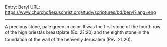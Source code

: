 Entry: Beryl
URL: https://www.churchofjesuschrist.org/study/scriptures/bd/beryl?lang=eng

---

A precious stone, pale green in color. It was the first stone of the fourth row of the high priestâs breastplate (Ex. 28:20) and the eighth stone in the foundation of the wall of the heavenly Jerusalem (Rev. 21:20).
